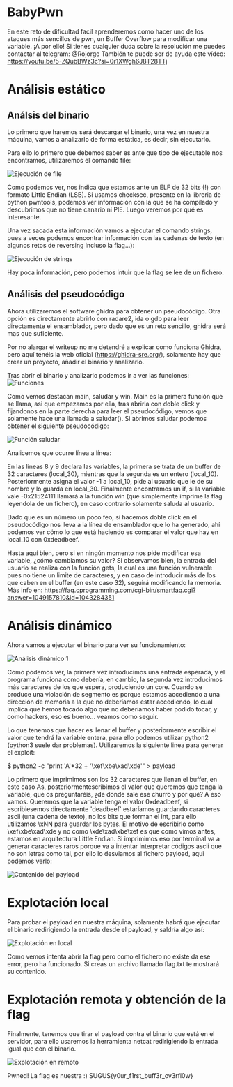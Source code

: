 # BabyPwn

En este reto de dificultad facil aprenderemos como hacer uno de los ataques más sencillos de pwn, un Buffer Overflow para modificar una variable. ¡A por ello!
Si tienes cualquier duda sobre la resolución me puedes contactar al telegram: @Rojorge
También te puede ser de ayuda este vídeo: https://youtu.be/5-ZQubBWz3c?si=0r1XWgh6J8T28TTj

# Análisis estático
## Análsis del binario
Lo primero que haremos será descargar el binario, una vez en nuestra máquina, vamos a analizarlo de forma estática, es decir, sin ejecutarlo.

Para ello lo primero que debemos saber es ante que tipo de ejecutable nos encontramos, utilizaremos el comando file:

![Ejecución de file](./img/file.png)

Como podemos ver, nos indica que estamos ante un ELF de 32 bits (!) con formato Little Endian (LSB). Si usamos checksec, presente en la libreria de python pwntools, podemos ver información con la que se ha compilado y descubrimos que no tiene canario ni PIE. Luego veremos por qué es interesante.

Una vez sacada esta información vamos a ejecutar el comando strings, pues a veces podemos encontrar información con las cadenas de texto (en algunos retos de reversing incluso la flag...):

![Ejecución de strings](./img/strings.png)

Hay poca información, pero podemos intuir que la flag se lee de un fichero.

## Análisis del pseudocódigo
Ahora utilizaremos el software ghidra para obtener un pseudocódigo. Otra opción es directamente abrirlo con radare2, ida o gdb para leer directamente el ensamblador, pero dado que es un reto sencillo, ghidra será mas que suficiente.

Por no alargar el writeup no me detendré a explicar como funciona Ghidra, pero aquí tenéis la web oficial (https://ghidra-sre.org/), solamente hay que crear un proyecto, añadir el binario y analizarlo.

Tras abrir el binario y analizarlo podemos ir a ver las funciones:
![Funciones](./img/funciones.png)

Como vemos destacan main, saludar y win. Main es la primera función que se llama, asi que empezamos por ella, tras abrirla con doble click y fijandonos en la parte derecha para leer el pseudocódigo, vemos que solamente hace una llamada a saludar(). Si abrimos saludar podemos obtener el siguiente pseudocódigo:

![Función saludar](./img/saludar.png)

Analicemos que ocurre línea a línea:

En las líneas 8 y 9 declara las variables, la primera se trata de un buffer de 32 caracteres (local_30), mientras que la segunda es un entero (local_10). Posteriormente asigna el valor -1 a local_10, pide al usuario que le de su nombre y lo guarda en local_30. Finalmente encontramos un if, si la variable vale -0x21524111 llamará a la función win (que simplemente imprime la flag leyendola de un fichero), en caso contrario solamente saluda al usuario. 

Dado que es un número un poco feo, si hacemos doble click en el pseudocódigo nos lleva a la línea de ensamblador que lo ha generado, ahí podemos ver cómo lo que está haciendo es comparar el valor que hay en local_10 con 0xdeadbeef.

Hasta aquí bien, pero si en ningún momento nos pide modificar esa variable, ¿cómo cambiamos su valor? Si observamos bien, la entrada del usuario se realiza con la función gets, la cual es una función vulnerable pues no tiene un limite de caracteres, y en caso de introducir más de los que caben en el buffer (en este caso 32), seguirá modificando la memoria. Más info en: https://faq.cprogramming.com/cgi-bin/smartfaq.cgi?answer=1049157810&id=1043284351

# Análisis dinámico
Ahora vamos a ejecutar el binario para ver su funcionamiento:

![Análisis dinámico 1](./img/dinamico1.png)

Como podemos ver, la primera vez introducimos una entrada esperada, y el programa funciona como debería, en cambio, la segunda vez introducimos más caracteres de los que espera, produciendo un core. Cuando se produce una violación de segmento es porque estamos accediendo a una dirección de memoria a la que no deberíamos estar accediendo, lo cual implica que hemos tocado algo que no deberíamos haber podido tocar, y como hackers, eso es bueno... veamos como seguir.

Lo que tenemos que hacer es llenar el buffer y posteriormente escribir el valor que tendrá la variable entera, para ello podemos utilizar python2 (python3 suele dar problemas). Utilizaremos la siguiente linea para generar el exploit:

$ python2 -c "print 'A'*32 + '\xef\xbe\xad\xde'" > payload

Lo primero que imprimimos son los 32 caracteres que llenan el buffer, en este caso As, posteriormentescribimos el valor que queremos que tenga la variable, que os preguntaréis, ¿de donde sale ese churro y por qué? A eso vamos.
Queremos que la variable tenga el valor 0xdeadbeef, si escribiesemos directamente 'deadbeef' estaríamos guardando caracteres ascii (una cadena de texto), no los bits que forman el int, para ello utilizamos \xNN para guardar los bytes. El motivo de escribirlo como \xef\xbe\xad\xde y no como \xde\xad\xbe\xef es que como vimos antes, estamos en arquitectura Little Endian. Si imprimimos eso por terminal va a generar caracteres raros porque va a intentar interpretar códigos ascii que no son letras como tal, por ello lo desviamos al fichero payload, aqui podemos verlo:

![Contenido del payload](./img/payload.png)

# Explotación local
Para probar el payload en nuestra máquina, solamente habrá que ejecutar el binario redirigiendo la entrada desde el payload, y saldría algo así:

![Explotación en local](./img/exploitLocal.png)

Como vemos intenta abrir la flag pero como el fichero no existe da ese error, pero ha funcionado. Si creas un archivo llamado flag.txt te mostrará su contenido.

# Explotación remota y obtención de la flag
Finalmente, tenemos que tirar el payload contra el binario que está en el servidor, para ello usaremos la herramienta netcat redirigiendo la entrada igual que con el binario.

![Explotación en remoto](./img/flag.png)

Pwned! La flag es nuestra :)
SUGUS{y0ur_f1rst_buff3r_ov3rfl0w}

